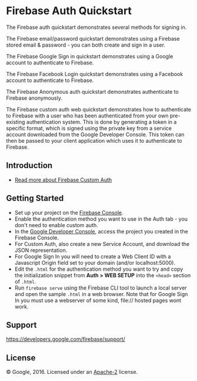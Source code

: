 Firebase Auth Quickstart
=============================

The Firebase auth quickstart demonstrates several methods for signing in.

The Firebase email/password quickstart demonstrates using a Firebase stored email & password - you can both create and sign in a user. 

The Firebase Google Sign in quickstart demonstrates using a Google account to authenticate to Firebase.

The Firebase Facebook Login quickstart demonstrates using a Facebook account to authenticate to Firebase.

The Firebase Anonymous auth quickstart demonstrates authenticate to Firebase anonymously.

The Firebase custom auth web quickstart demonstrates how to authenticate to Firebase with a user who has been authenticated from your own pre-existing authentication system. This is done by generating a token in a specific format, which is signed using the private key from a service account downloaded from the Google Developer Console. This token can then be passed to your client application which uses it to authenticate to Firebase.

Introduction
------------

- [Read more about Firebase Custom Auth](https://developers.google.com/firebase)

Getting Started
---------------

- Set up your project on the [Firebase Console](http://g.co/firebase).
- Enable the authentication method you want to use in the Auth tab - you don't need to enable custom auth.
- In the [Google Developer Console](https://console.developers.google.com), access the project you created in the Firebase Console. 
- For Custom Auth, also create a new Service Account, and download the JSON representation.
- For Google Sign In you will need to create a Web Client ID with a Javascript Origin field set to your domain (and/or localhost:5000).
- Edit the `.html` for the authentication method you want to try and copy the initialization snippet from **Auth > WEB SETUP** into the `<head>` section of `.html`.
- Run `firebase serve` using the Firebase CLI tool to launch a local server and open the sample `.html` in a web browser. Note that for Google Sign In you must use a webserver of some kind, file:// hosted pages wont work.

Support
-------

https://developers.google.com/firebase/support/


License
-------

© Google, 2016. Licensed under an [Apache-2](../LICENSE) license.